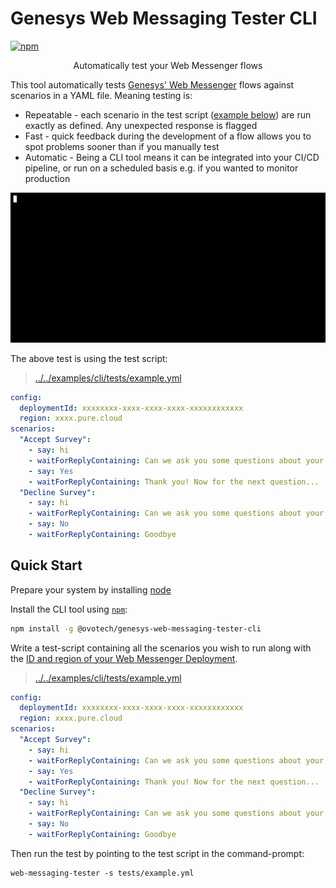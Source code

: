 # Genesys Web Messaging Tester CLI

[![npm](https://img.shields.io/npm/v/@ovotech/genesys-web-messaging-tester-cli)](https://www.npmjs.com/package/@ovotech/genesys-web-messaging-tester-cli)

<p align="center">
Automatically test your Web Messenger flows
</p>

This tool automatically tests [Genesys' Web Messenger](https://help.mypurecloud.com/articles/web-messaging-overview/)
flows against scenarios in a YAML file. Meaning testing is:

* Repeatable - each scenario in the test script ([example below](#quick-start)) are run exactly as defined. Any
  unexpected response is flagged
* Fast - quick feedback during the development of a flow allows you to spot problems sooner than if you manually test
* Automatic - Being a CLI tool means it can be integrated into your CI/CD pipeline, or run on a scheduled basis e.g. if
  you wanted to monitor production

![Demo of tool executing two scenarios that pass](docs/demo.gif)

The above test is using the test script:

> [../../examples/cli/tests/example.yml](../../examples/cli/tests/example.yml)

```yaml
config:
  deploymentId: xxxxxxxx-xxxx-xxxx-xxxx-xxxxxxxxxxxx
  region: xxxx.pure.cloud
scenarios:
  "Accept Survey":
    - say: hi
    - waitForReplyContaining: Can we ask you some questions about your experience today?
    - say: Yes
    - waitForReplyContaining: Thank you! Now for the next question...
  "Decline Survey":
    - say: hi
    - waitForReplyContaining: Can we ask you some questions about your experience today?
    - say: No
    - waitForReplyContaining: Goodbye
```

## Quick Start

Prepare your system by installing [node](https://nodejs.org/en/download/)

Install the CLI tool using [`npm`](https://www.npmjs.com/package/@ovotech/genesys-web-messaging-tester-cli):

```bash
npm install -g @ovotech/genesys-web-messaging-tester-cli
```

Write a test-script containing all the scenarios you wish to run along with
the [ID and region of your Web Messenger Deployment](https://help.mypurecloud.com/articles/deploy-messenger/).

> [../../examples/cli/tests/example.yml](../../examples/cli/tests/example.yml)

```yaml
config:
  deploymentId: xxxxxxxx-xxxx-xxxx-xxxx-xxxxxxxxxxxx
  region: xxxx.pure.cloud
scenarios:
  "Accept Survey":
    - say: hi
    - waitForReplyContaining: Can we ask you some questions about your experience today?
    - say: Yes
    - waitForReplyContaining: Thank you! Now for the next question...
  "Decline Survey":
    - say: hi
    - waitForReplyContaining: Can we ask you some questions about your experience today?
    - say: No
    - waitForReplyContaining: Goodbye
```

Then run the test by pointing to the test script in the command-prompt:

```shell
web-messaging-tester -s tests/example.yml
```
